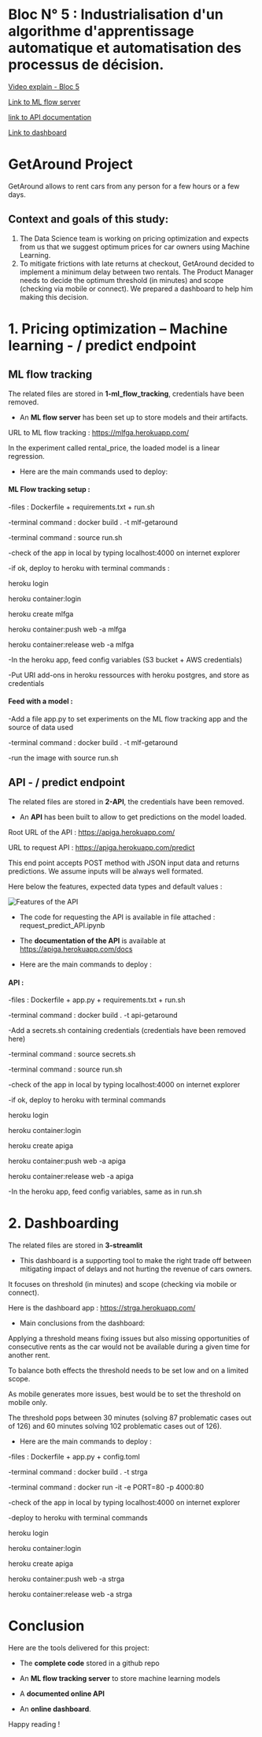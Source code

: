 # Bloc N° 5 : Industrialisation d'un algorithme d'apprentissage automatique et automatisation des processus de décision.

[Video explain - Bloc 5](https://share.vidyard.com/watch/5Yq2uo1daUuTbL6fYDszVu?)

[Link to ML flow server](https://mlfga.herokuapp.com/)

[link to API documentation](https://apiga.herokuapp.com/docs)

[Link to dashboard](https://strga.herokuapp.com/)


# GetAround Project
GetAround allows to rent cars from any person for a few hours or a few days.

## Context and goals of this study:

1. The Data Science team is working on pricing optimization and expects from us that we suggest optimum prices for car owners using Machine Learning.
1. To mitigate frictions with late returns at checkout, GetAround decided to implement a minimum delay between two rentals. The Product Manager needs to decide the optimum threshold (in minutes) and scope (checking via mobile or connect). We prepared a dashboard to help him making this decision.

# 1. Pricing optimization – Machine learning - / predict endpoint

## ML flow tracking

The related files are stored in **1-ml_flow_tracking**, credentials have been removed.

- An **ML flow server** has been set up to store models and their artifacts.

URL to ML flow tracking : https://mlfga.herokuapp.com/

In the experiment called rental_price, the loaded model is a linear regression.

- Here are the main commands used to deploy:

#### ML Flow tracking setup :

-files : Dockerfile + requirements.txt + run.sh 

-terminal command : docker build . -t mlf-getaround

-terminal command : source run.sh

-check of the app in local by typing localhost:4000 on internet explorer

-if ok, deploy to heroku with terminal commands :

heroku login

heroku container:login

heroku create mlfga

heroku container:push web -a mlfga

heroku container:release web -a mlfga

-In the heroku app, feed config variables (S3 bucket + AWS credentials)

-Put URI add-ons in heroku ressources with heroku postgres, and store as credentials

#### Feed with a model :

-Add a file app.py to set experiments on the ML flow tracking app and the source of data used

-terminal command : docker build . -t mlf-getaround

-run the image with source run.sh

## API - / predict endpoint

The related files are stored in **2-API**, the credentials have been removed.

- An **API** has been built to allow to get predictions on the model loaded.

Root URL of the API : https://apiga.herokuapp.com/

URL to request API : https://apiga.herokuapp.com/predict

This end point accepts POST method with JSON input data and returns predictions. We assume inputs will be always well formated. 

Here below the features, expected data types and default values : 


![Features of the API](https://github.com/ElisaOu/Bloc5_Indus_d_algo_d_apprentissage_auto_et_automatisation_processus_decision/blob/main/API_features.JPG)


- The code for requesting the API is available in file attached : request_predict_API.ipynb

- The **documentation of the API** is available at https://apiga.herokuapp.com/docs

- Here are the main commands to deploy :

#### API :

-files : Dockerfile + app.py + requirements.txt + run.sh 

-terminal command : docker build . -t api-getaround

-Add a secrets.sh containing credentials (credentials have been removed here)

-terminal command : source secrets.sh

-terminal command : source run.sh

-check of the app in local by typing localhost:4000 on internet explorer

-if ok, deploy to heroku with terminal commands

heroku login

heroku container:login

heroku create apiga

heroku container:push web -a apiga

heroku container:release web -a apiga

-In the heroku app, feed config variables, same as in run.sh


# 2. Dashboarding

The related files are stored in **3-streamlit**

- This dashboard is a supporting tool to make the right trade off between mitigating impact of delays and not hurting the revenue of cars owners. 

It focuses on threshold (in minutes) and scope (checking via mobile or connect).

Here is the dashboard app : https://strga.herokuapp.com/

- Main conclusions from the dashboard:

Applying a threshold means fixing issues but also missing opportunities of consecutive rents as the car would not be available during a given time for another rent.

To balance both effects the threshold needs to be set low and on a limited scope.

As mobile generates more issues, best would be to set the threshold on mobile only.

The threshold pops between 30 minutes (solving 87 problematic cases out of 126) and 60 minutes solving 102 problematic cases out of 126).

- Here are the main commands to deploy :

-files : Dockerfile + app.py + config.toml 

-terminal command : docker build . -t strga

-terminal command : docker run -it -e PORT=80 -p 4000:80

-check of the app in local by typing localhost:4000 on internet explorer

-deploy to heroku with terminal commands

heroku login

heroku container:login

heroku create apiga

heroku container:push web -a strga

heroku container:release web -a strga

# Conclusion

Here are the tools delivered for this project:

- The **complete code** stored in a github repo

- An **ML flow tracking server** to store machine learning models

- A **documented online API**

- An **online dashboard**.
 
Happy reading !
